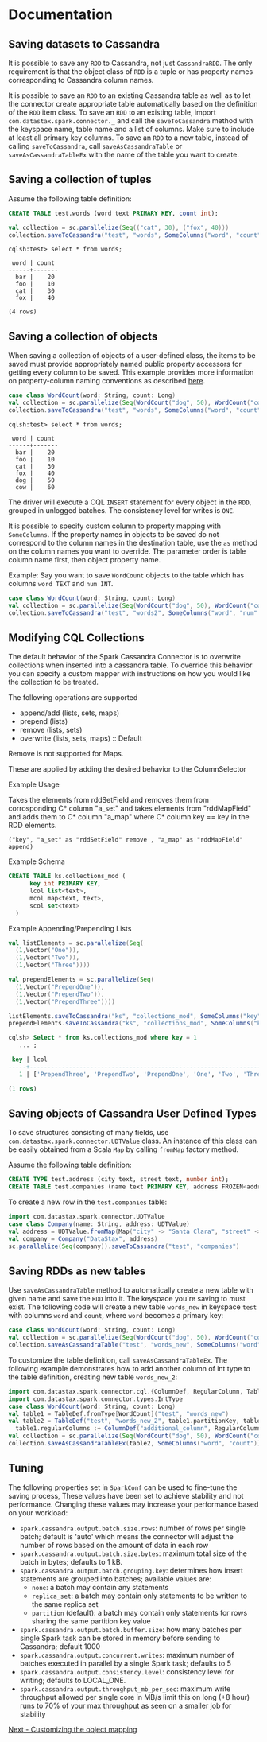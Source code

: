# Documentation
## Saving datasets to Cassandra

It is possible to save any `RDD` to Cassandra, not just `CassandraRDD`. 
The only requirement is that the object class of `RDD` is a tuple or has property names 
corresponding to Cassandra column names. 

It is possible to save an `RDD` to an existing Cassandra table as well as to let the
connector create appropriate table automatically based on the definition
of the `RDD` item class.
To save an `RDD` to an existing table, import `com.datastax.spark.connector._`
and call the `saveToCassandra` method with the
keyspace name, table name and a list of columns. Make sure to include at least all primary key columns.
To save an `RDD` to a new table, instead of calling `saveToCassandra`, call `saveAsCassandraTable` or
`saveAsCassandraTableEx` with the name of the table you want to create.
 
## Saving a collection of tuples

Assume the following table definition:
```sql
CREATE TABLE test.words (word text PRIMARY KEY, count int);
```

```scala
val collection = sc.parallelize(Seq(("cat", 30), ("fox", 40)))
collection.saveToCassandra("test", "words", SomeColumns("word", "count"))
```
    
    cqlsh:test> select * from words;

     word | count
    ------+-------
      bar |    20
      foo |    10
      cat |    30
      fox |    40

    (4 rows)
   
## Saving a collection of objects
When saving a collection of objects of a user-defined class, the items to be saved
must provide appropriately named public property accessors for getting every column
to be saved. This example provides more information on property-column naming 
conventions as described [here](4_mapper.md).

```scala
case class WordCount(word: String, count: Long)
val collection = sc.parallelize(Seq(WordCount("dog", 50), WordCount("cow", 60)))
collection.saveToCassandra("test", "words", SomeColumns("word", "count"))
```

    cqlsh:test> select * from words;

     word | count
    ------+-------
      bar |    20
      foo |    10
      cat |    30
      fox |    40
      dog |    50
      cow |    60
      
The driver will execute a CQL `INSERT` statement for every object in the `RDD`, 
grouped in unlogged batches. The consistency level for writes is `ONE`. 

It is possible to specify custom column to property mapping with `SomeColumns`. If the property
names in objects to be saved do not correspond to the column names in the destination table, use
the `as` method on the column names you want to override. The parameter order is table column
name first, then object property name.

Example:
Say you want to save `WordCount` objects to the table which has columns `word TEXT` and `num INT`.

```scala
case class WordCount(word: String, count: Long)
val collection = sc.parallelize(Seq(WordCount("dog", 50), WordCount("cow", 60)))
collection.saveToCassandra("test", "words2", SomeColumns("word", "num" as "count"))
```

## Modifying CQL Collections
The default behavior of the Spark Cassandra Connector is to overwrite collections when inserted into
a cassandra table. To override this behavior you can specify a custom mapper with instructions on
how you would like the collection to be treated.

The following operations are supported

- append/add  (lists, sets, maps)
- prepend (lists)
- remove  (lists, sets)
- overwrite (lists, sets, maps) :: Default

Remove is not supported for Maps.

These are applied by adding the desired behavior to the ColumnSelector

Example Usage

Takes the elements from rddSetField and removes them from corrosponding C* column
"a_set" and takes elements from "rddMapField" and adds them to C* column "a_map" where C*
column key == key in the RDD elements. 
   
    ("key", "a_set" as "rddSetField" remove , "a_map" as "rddMapField" append)


Example Schema

```sql
CREATE TABLE ks.collections_mod (
      key int PRIMARY KEY,
      lcol list<text>,
      mcol map<text, text>,
      scol set<text>
  )
```

Example Appending/Prepending Lists

```scala
val listElements = sc.parallelize(Seq(
  (1,Vector("One")),
  (1,Vector("Two")),
  (1,Vector("Three"))))

val prependElements = sc.parallelize(Seq(
  (1,Vector("PrependOne")),
  (1,Vector("PrependTwo")),
  (1,Vector("PrependThree"))))

listElements.saveToCassandra("ks", "collections_mod", SomeColumns("key", "lcol" append))
prependElements.saveToCassandra("ks", "collections_mod", SomeColumns("key", "lcol" prepend))
```

```sql
cqlsh> Select * from ks.collections_mod where key = 1
   ... ;

 key | lcol                                                                | mcol | scol
-----+---------------------------------------------------------------------+------+------
   1 | ['PrependThree', 'PrependTwo', 'PrependOne', 'One', 'Two', 'Three'] | null | null

(1 rows)
```

## Saving objects of Cassandra User Defined Types
To save structures consisting of many fields, use `com.datastax.spark.connector.UDTValue`
class. An instance of this class can be easily obtained from a Scala `Map` by calling `fromMap`
factory method.

Assume the following table definition:
```sql
CREATE TYPE test.address (city text, street text, number int);
CREATE TABLE test.companies (name text PRIMARY KEY, address FROZEN<address>);
```

To create a new row in the `test.companies` table:
```scala
import com.datastax.spark.connector.UDTValue
case class Company(name: String, address: UDTValue)
val address = UDTValue.fromMap(Map("city" -> "Santa Clara", "street" -> "Freedom Circle", "number" -> 3975))
val company = Company("DataStax", address)
sc.parallelize(Seq(company)).saveToCassandra("test", "companies")
```

## Saving RDDs as new tables
Use `saveAsCassandraTable` method to automatically create a new table with given name
and save the `RDD` into it. The keyspace you're saving to must exist.
The following code will create a new table `words_new` in keyspace `test` with
columns `word` and `count`, where `word` becomes a primary key:

```scala
case class WordCount(word: String, count: Long)
val collection = sc.parallelize(Seq(WordCount("dog", 50), WordCount("cow", 60)))
collection.saveAsCassandraTable("test", "words_new", SomeColumns("word", "count"))
```

To customize the table definition, call `saveAsCassandraTableEx`. The following example
demonstrates how to add another column of int type to the table definition, creating new
table `words_new_2`:

```scala
import com.datastax.spark.connector.cql.{ColumnDef, RegularColumn, TableDef}
import com.datastax.spark.connector.types.IntType
case class WordCount(word: String, count: Long)
val table1 = TableDef.fromType[WordCount]("test", "words_new")
val table2 = TableDef("test", "words_new_2", table1.partitionKey, table1.clusteringColumns,
  table1.regularColumns :+ ColumnDef("additional_column", RegularColumn, IntType))
val collection = sc.parallelize(Seq(WordCount("dog", 50), WordCount("cow", 60)))
collection.saveAsCassandraTableEx(table2, SomeColumns("word", "count"))
```


## Tuning
The following properties set in `SparkConf` can be used to fine-tune the saving process, 
These values have been set to achieve stability and not performance. Changing these values may
increase your performance based on your workload:

  - `spark.cassandra.output.batch.size.rows`: number of rows per single batch; default is 'auto' which means the connector 
     will adjust the number of rows based on the amount of data in each row  
  - `spark.cassandra.output.batch.size.bytes`: maximum total size of the batch in bytes; defaults to 1 kB.
  - `spark.cassandra.output.batch.grouping.key`: determines how insert statements are grouped into batches; available values are:
     - `none`: a batch may contain any statements
     - `replica_set`: a batch may contain only statements to be written to the same replica set
     - `partition` (default): a batch may contain only statements for rows sharing the same partition key value
  - `spark.cassandra.output.batch.buffer.size`: how many batches per single Spark task can be stored in memory before sending to Cassandra; default 1000
  - `spark.cassandra.output.concurrent.writes`: maximum number of batches executed in parallel by a single Spark task; defaults to 5
  - `spark.cassandra.output.consistency.level`: consistency level for writing; defaults to LOCAL_ONE.
  - `spark.cassandra.output.throughput_mb_per_sec`: maximum write throughput allowed per single core in MB/s
                                                    limit this on long (+8 hour) runs to 70% of your max 
                                                    throughput as seen on a smaller job for stability

[Next - Customizing the object mapping](6_advanced_mapper.md)
